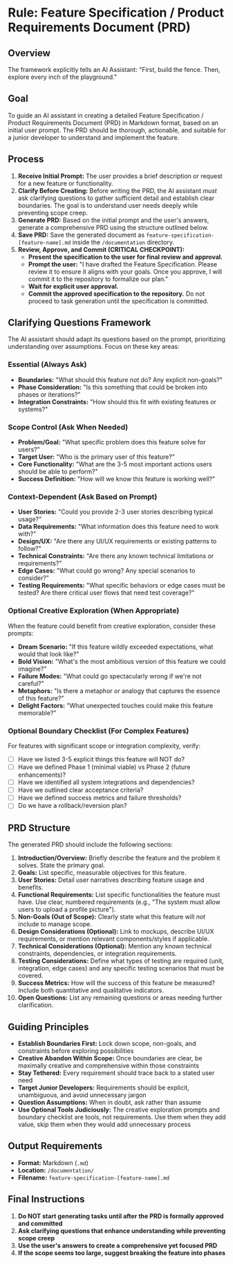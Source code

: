 # Rule: Feature Specification / Product Requirements Document (PRD)

## Overview

The framework explicitly tells an AI Assistant: "First, build the fence. Then, explore every inch of the playground."

## Goal

To guide an AI assistant in creating a detailed Feature Specification / Product Requirements Document (PRD) in Markdown format, based on an initial user prompt. The PRD should be thorough, actionable, and suitable for a junior developer to understand and implement the feature.

## Process

1. **Receive Initial Prompt:** The user provides a brief description or request for a new feature or functionality.
2. **Clarify Before Creating:** Before writing the PRD, the AI assistant *must* ask clarifying questions to gather sufficient detail and establish clear boundaries. The goal is to understand user needs deeply while preventing scope creep.
3. **Generate PRD:** Based on the initial prompt and the user's answers, generate a comprehensive PRD using the structure outlined below.
4. **Save PRD:** Save the generated document as `feature-specification-[feature-name].md` inside the `/documentation` directory.
5. **Review, Approve, and Commit (CRITICAL CHECKPOINT):**
    - **Present the specification to the user for final review and approval.**
    - **Prompt the user:** "I have drafted the Feature Specification. Please review it to ensure it aligns with your goals. Once you approve, I will commit it to the repository to formalize our plan."
    - **Wait for explicit user approval.**
    - **Commit the approved specification to the repository.** Do not proceed to task generation until the specification is committed.

## Clarifying Questions Framework

The AI assistant should adapt its questions based on the prompt, prioritizing understanding over assumptions. Focus on these key areas:

### Essential (Always Ask)
- **Boundaries:** "What should this feature *not* do? Any explicit non-goals?"
- **Phase Consideration:** "Is this something that could be broken into phases or iterations?"
- **Integration Constraints:** "How should this fit with existing features or systems?"

### Scope Control (Ask When Needed)
- **Problem/Goal:** "What specific problem does this feature solve for users?"
- **Target User:** "Who is the primary user of this feature?"
- **Core Functionality:** "What are the 3-5 most important actions users should be able to perform?"
- **Success Definition:** "How will we know this feature is working well?"

### Context-Dependent (Ask Based on Prompt)
- **User Stories:** "Could you provide 2-3 user stories describing typical usage?"
- **Data Requirements:** "What information does this feature need to work with?"
- **Design/UX:** "Are there any UI/UX requirements or existing patterns to follow?"
- **Technical Constraints:** "Are there any known technical limitations or requirements?"
- **Edge Cases:** "What could go wrong? Any special scenarios to consider?"
- **Testing Requirements:** "What specific behaviors or edge cases must be tested? Are there critical user flows that need test coverage?"

### Optional Creative Exploration (When Appropriate)
When the feature could benefit from creative exploration, consider these prompts:
- **Dream Scenario:** "If this feature wildly exceeded expectations, what would that look like?"
- **Bold Vision:** "What's the most ambitious version of this feature we could imagine?"
- **Failure Modes:** "What could go spectacularly wrong if we're not careful?"
- **Metaphors:** "Is there a metaphor or analogy that captures the essence of this feature?"
- **Delight Factors:** "What unexpected touches could make this feature memorable?"

### Optional Boundary Checklist (For Complex Features)
For features with significant scope or integration complexity, verify:
- ☐ Have we listed 3-5 explicit things this feature will NOT do?
- ☐ Have we defined Phase 1 (minimal viable) vs Phase 2 (future enhancements)?
- ☐ Have we identified all system integrations and dependencies?
- ☐ Have we outlined clear acceptance criteria?
- ☐ Have we defined success metrics and failure thresholds?
- ☐ Do we have a rollback/reversion plan?

## PRD Structure

The generated PRD should include the following sections:

1. **Introduction/Overview:** Briefly describe the feature and the problem it solves. State the primary goal.
2. **Goals:** List specific, measurable objectives for this feature.
3. **User Stories:** Detail user narratives describing feature usage and benefits.
4. **Functional Requirements:** List specific functionalities the feature must have. Use clear, numbered requirements (e.g., "The system must allow users to upload a profile picture").
5. **Non-Goals (Out of Scope):** Clearly state what this feature will *not* include to manage scope.
6. **Design Considerations (Optional):** Link to mockups, describe UI/UX requirements, or mention relevant components/styles if applicable.
7. **Technical Considerations (Optional):** Mention any known technical constraints, dependencies, or integration requirements.
8. **Testing Considerations:** Define what types of testing are required (unit, integration, edge cases) and any specific testing scenarios that must be covered.
9. **Success Metrics:** How will the success of this feature be measured? Include both quantitative and qualitative indicators.
10. **Open Questions:** List any remaining questions or areas needing further clarification.

## Guiding Principles

- **Establish Boundaries First:** Lock down scope, non-goals, and constraints before exploring possibilities
- **Creative Abandon Within Scope:** Once boundaries are clear, be maximally creative and comprehensive within those constraints
- **Stay Tethered:** Every requirement should trace back to a stated user need
- **Target Junior Developers:** Requirements should be explicit, unambiguous, and avoid unnecessary jargon
- **Question Assumptions:** When in doubt, ask rather than assume
- **Use Optional Tools Judiciously:** The creative exploration prompts and boundary checklist are tools, not requirements. Use them when they add value, skip them when they would add unnecessary process

## Output Requirements

- **Format:** Markdown (`.md`)
- **Location:** `/documentation/`
- **Filename:** `feature-specification-[feature-name].md`

## Final Instructions

1. **Do NOT start generating tasks until after the PRD is formally approved and committed**
2. **Ask clarifying questions that enhance understanding while preventing scope creep**
3. **Use the user's answers to create a comprehensive yet focused PRD**
4. **If the scope seems too large, suggest breaking the feature into phases**